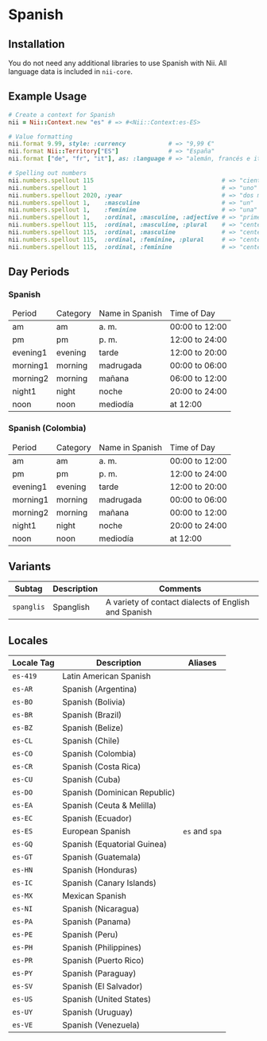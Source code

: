 <!-- This file has been generated. Source: languages/_template.md.erb -->

# Spanish

## Installation

You do not need any additional libraries to use Spanish with Nii.
All language data is included in `nii-core`.

## Example Usage

``` ruby
# Create a context for Spanish
nii = Nii::Context.new "es" # => #<Nii::Context:es-ES>

# Value formatting
nii.format 9.99, style: :currency            # => "9,99 €"
nii.format Nii::Territory["ES"]              # => "España"
nii.format ["de", "fr", "it"], as: :language # => "alemán, francés e italiano"

# Spelling out numbers
nii.numbers.spellout 115                                    # => "ciento quince"
nii.numbers.spellout 1                                      # => "uno"
nii.numbers.spellout 2020, :year                            # => "dos mil veinte"
nii.numbers.spellout 1,    :masculine                       # => "un"
nii.numbers.spellout 1,    :feminine                        # => "una"
nii.numbers.spellout 1,    :ordinal, :masculine, :adjective # => "primer"
nii.numbers.spellout 115,  :ordinal, :masculine, :plural    # => "centésimo decimoquintos"
nii.numbers.spellout 115,  :ordinal, :masculine             # => "centésimo decimoquinto"
nii.numbers.spellout 115,  :ordinal, :feminine, :plural     # => "centésima decimoquintas"
nii.numbers.spellout 115,  :ordinal, :feminine              # => "centésima decimoquinta"
```

## Day Periods

### Spanish

<table>
  <thead>
    <tr>
      <td>Period</td>
      <td>Category</td>
      <td>Name in Spanish</td>
      <td>Time of Day</td>
    </tr>
  </thead>
  <tbody>
    <tr>
      <td>am</td>
      <td>am</td>
      <td>a. m.</td>
      <td>00:00 to 12:00</td>
    </tr>
    <tr>
      <td>pm</td>
      <td>pm</td>
      <td>p. m.</td>
      <td>12:00 to 24:00</td>
    </tr>
    <tr>
      <td>evening1</td>
      <td>evening</td>
      <td>tarde</td>
      <td>12:00 to 20:00</td>
    </tr>
    <tr>
      <td>morning1</td>
      <td>morning</td>
      <td>madrugada</td>
      <td>00:00 to 06:00</td>
    </tr>
    <tr>
      <td>morning2</td>
      <td>morning</td>
      <td>mañana</td>
      <td>06:00 to 12:00</td>
    </tr>
    <tr>
      <td>night1</td>
      <td>night</td>
      <td>noche</td>
      <td>20:00 to 24:00</td>
    </tr>
    <tr>
      <td>noon</td>
      <td>noon</td>
      <td>mediodía</td>
      <td>at 12:00</td>
    </tr>
  </tbody>
</table>

### Spanish (Colombia)

<table>
  <thead>
    <tr>
      <td>Period</td>
      <td>Category</td>
      <td>Name in Spanish</td>
      <td>Time of Day</td>
    </tr>
  </thead>
  <tbody>
    <tr>
      <td>am</td>
      <td>am</td>
      <td>a. m.</td>
      <td>00:00 to 12:00</td>
    </tr>
    <tr>
      <td>pm</td>
      <td>pm</td>
      <td>p. m.</td>
      <td>12:00 to 24:00</td>
    </tr>
    <tr>
      <td>evening1</td>
      <td>evening</td>
      <td>tarde</td>
      <td>12:00 to 20:00</td>
    </tr>
    <tr>
      <td>morning1</td>
      <td>morning</td>
      <td>madrugada</td>
      <td>00:00 to 06:00</td>
    </tr>
    <tr>
      <td>morning2</td>
      <td>morning</td>
      <td>mañana</td>
      <td>00:00 to 12:00</td>
    </tr>
    <tr>
      <td>night1</td>
      <td>night</td>
      <td>noche</td>
      <td>20:00 to 24:00</td>
    </tr>
    <tr>
      <td>noon</td>
      <td>noon</td>
      <td>mediodía</td>
      <td>at 12:00</td>
    </tr>
  </tbody>
</table>


## Variants

<table>
  <thead>
    <tr>
      <th>Subtag</th>
      <th>Description</th>
      <th>Comments</th>
    </tr>
  </thead>
  <tbody>
    <tr>
      <td><code>spanglis</code></td>
      <td>Spanglish</td>
      <td>A variety of contact dialects of English and Spanish</td>
    </tr>
  </tbody>
</table>

## Locales

<table>
  <thead>
    <tr>
      <th>Locale Tag</th>
      <th>Description</th>
      <th>Aliases</th>
    </tr>
  </thead>
  <tbody>
    <tr>
      <td><code>es-419</code></td>
      <td>Latin American Spanish</td>
      <td></td>
    </tr>
    <tr>
      <td><code>es-AR</code></td>
      <td>Spanish (Argentina)</td>
      <td></td>
    </tr>
    <tr>
      <td><code>es-BO</code></td>
      <td>Spanish (Bolivia)</td>
      <td></td>
    </tr>
    <tr>
      <td><code>es-BR</code></td>
      <td>Spanish (Brazil)</td>
      <td></td>
    </tr>
    <tr>
      <td><code>es-BZ</code></td>
      <td>Spanish (Belize)</td>
      <td></td>
    </tr>
    <tr>
      <td><code>es-CL</code></td>
      <td>Spanish (Chile)</td>
      <td></td>
    </tr>
    <tr>
      <td><code>es-CO</code></td>
      <td>Spanish (Colombia)</td>
      <td></td>
    </tr>
    <tr>
      <td><code>es-CR</code></td>
      <td>Spanish (Costa Rica)</td>
      <td></td>
    </tr>
    <tr>
      <td><code>es-CU</code></td>
      <td>Spanish (Cuba)</td>
      <td></td>
    </tr>
    <tr>
      <td><code>es-DO</code></td>
      <td>Spanish (Dominican Republic)</td>
      <td></td>
    </tr>
    <tr>
      <td><code>es-EA</code></td>
      <td>Spanish (Ceuta &amp; Melilla)</td>
      <td></td>
    </tr>
    <tr>
      <td><code>es-EC</code></td>
      <td>Spanish (Ecuador)</td>
      <td></td>
    </tr>
    <tr>
      <td><code>es-ES</code></td>
      <td>European Spanish</td>
      <td><code>es</code> and <code>spa</code></td>
    </tr>
    <tr>
      <td><code>es-GQ</code></td>
      <td>Spanish (Equatorial Guinea)</td>
      <td></td>
    </tr>
    <tr>
      <td><code>es-GT</code></td>
      <td>Spanish (Guatemala)</td>
      <td></td>
    </tr>
    <tr>
      <td><code>es-HN</code></td>
      <td>Spanish (Honduras)</td>
      <td></td>
    </tr>
    <tr>
      <td><code>es-IC</code></td>
      <td>Spanish (Canary Islands)</td>
      <td></td>
    </tr>
    <tr>
      <td><code>es-MX</code></td>
      <td>Mexican Spanish</td>
      <td></td>
    </tr>
    <tr>
      <td><code>es-NI</code></td>
      <td>Spanish (Nicaragua)</td>
      <td></td>
    </tr>
    <tr>
      <td><code>es-PA</code></td>
      <td>Spanish (Panama)</td>
      <td></td>
    </tr>
    <tr>
      <td><code>es-PE</code></td>
      <td>Spanish (Peru)</td>
      <td></td>
    </tr>
    <tr>
      <td><code>es-PH</code></td>
      <td>Spanish (Philippines)</td>
      <td></td>
    </tr>
    <tr>
      <td><code>es-PR</code></td>
      <td>Spanish (Puerto Rico)</td>
      <td></td>
    </tr>
    <tr>
      <td><code>es-PY</code></td>
      <td>Spanish (Paraguay)</td>
      <td></td>
    </tr>
    <tr>
      <td><code>es-SV</code></td>
      <td>Spanish (El Salvador)</td>
      <td></td>
    </tr>
    <tr>
      <td><code>es-US</code></td>
      <td>Spanish (United States)</td>
      <td></td>
    </tr>
    <tr>
      <td><code>es-UY</code></td>
      <td>Spanish (Uruguay)</td>
      <td></td>
    </tr>
    <tr>
      <td><code>es-VE</code></td>
      <td>Spanish (Venezuela)</td>
      <td></td>
    </tr>
  </tbody>
</table>

